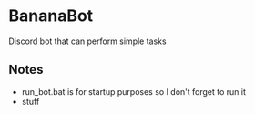# BananaBot
Discord bot that can perform simple tasks
## Notes
* run_bot.bat is for startup purposes so I don't forget to run it<br/>
* stuff
